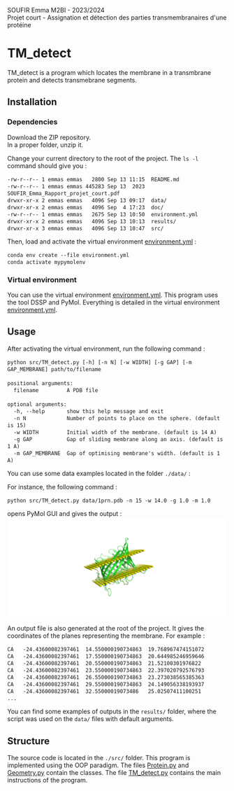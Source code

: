 SOUFIR Emma M2BI - 2023/2024  
Projet court - Assignation et détection des parties transmembranaires d'une protéine

# TM_detect

TM_detect is a program which locates the membrane in a transmbrane protein and detects transmebrane segments. 

## Installation

### Dependencies


Download the ZIP repository.   
In a proper folder, unzip it.  

Change your current directory to the root of the project. The `ls -l` command should give you : 

```
-rw-r--r-- 1 emmas emmas   2800 Sep 13 11:15  README.md
-rw-r--r-- 1 emmas emmas 445283 Sep 13  2023  SOUFIR_Emma_Rapport_projet_court.pdf
drwxr-xr-x 2 emmas emmas   4096 Sep 13 09:17  data/
drwxr-xr-x 2 emmas emmas   4096 Sep  4 17:23  doc/
-rw-r--r-- 1 emmas emmas   2675 Sep 13 10:50  environment.yml
drwxr-xr-x 2 emmas emmas   4096 Sep 13 10:13  results/
drwxr-xr-x 3 emmas emmas   4096 Sep 13 10:47  src/
```

Then, load and activate the virtual environment [environment.yml](https://github.com/esoufir/TM_detect/blob/main/environment.yml) :
```
conda env create --file environment.yml
conda activate mypymolenv
```



### Virtual environment

You can use the virtual environment [environment.yml](https://github.com/esoufir/TM_detect/blob/main/environment.yml). 
This program uses the tool DSSP and PyMol. Everything is detailed in the virtual environment [environment.yml](https://github.com/esoufir/TM_detect/blob/main/environment.yml). 

## Usage

After activating the virtual environment, run the following command : 
```
python src/TM_detect.py [-h] [-n N] [-w WIDTH] [-g GAP] [-m GAP_MEMBRANE] path/to/filename

positional arguments:
  filename         A PDB file

optional arguments:
  -h, --help       show this help message and exit
  -n N             Number of points to place on the sphere. (default is 15)
  -w WIDTH         Initial width of the membrane. (default is 14 A)
  -g GAP           Gap of sliding membrane along an axis. (default is 1 A)
  -m GAP_MEMBRANE  Gap of optimising membrane's width. (default is 1 A)
```
You can use some data examples located in the folder `./data/` : 

For instance, the following command : 
```
python src/TM_detect.py data/1prn.pdb -n 15 -w 14.0 -g 1.0 -m 1.0
```
opens PyMol GUI and gives the output : 
![Example](https://github.com/esoufir/TM_detect/blob/main/results/example_1prn.png)

An output file is also generated at the root of the project. It gives the coordinates of the planes representing the membrane. For example : 

``` 
CA	 -24.43600082397461	 14.550000190734863	 19.768967474151072
CA	 -24.43600082397461	 17.550000190734863	 20.644985246959646
CA	 -24.43600082397461	 20.550000190734863	 21.52100301976822
CA	 -24.43600082397461	 23.550000190734863	 22.397020792576793
CA	 -24.43600082397461	 26.550000190734863	 23.273038565385363
CA	 -24.43600082397461	 29.550000190734863	 24.149056338193937
CA	 -24.43600082397461	 32.55000019073486	 25.02507411100251
...
```

You can find some examples of outputs in the `results/` folder, where the script was used on the `data/` files with default arguments. 

## Structure

The source code is located in the `./src/` folder. 
This program is implemented using the OOP paradigm. 
The files [Protein.py](https://github.com/esoufir/TM_detect/blob/main/src/Protein.py) and [Geometry.py](https://github.com/esoufir/TM_detect/blob/main/src/Geometry.py) contain the classes. 
The file [TM_detect.py](https://github.com/esoufir/TM_detect/blob/main/src/TM_detect.py) contains the main instructions of the program. 
